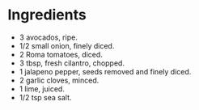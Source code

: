 # Ingredients

* 3 avocados, ripe.
* 1/2 small onion, finely diced.
* 2 Roma tomatoes, diced.
* 3 tbsp, fresh cilantro, chopped.
* 1 jalapeno pepper, seeds removed and finely diced.
* 2 garlic cloves, minced.
* 1 lime, juiced.
* 1/2 tsp sea salt.
